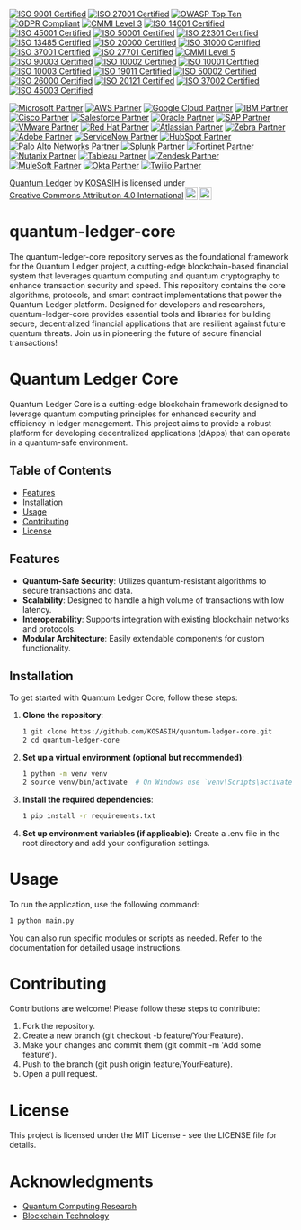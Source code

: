 [![ISO 9001 Certified](https://img.shields.io/badge/ISO%209001-Certified-brightgreen)](https://www.iso.org/iso-9001-quality-management.html)
[![ISO 27001 Certified](https://img.shields.io/badge/ISO%2027001-Certified-brightgreen)](https://www.iso.org/iso-27001-information-security.html)
[![OWASP Top Ten](https://img.shields.io/badge/OWASP%20Top%20Ten-2021-blue)](https://owasp.org/www-project-top-ten/)
[![GDPR Compliant](https://img.shields.io/badge/GDPR-Compliant-brightgreen)](https://gdpr.eu/)
[![CMMI Level 3](https://img.shields.io/badge/CMMI-Level%203-orange)](https://cmmiinstitute.com/)
[![ISO 14001 Certified](https://img.shields.io/badge/ISO%2014001-Certified-brightgreen)](https://www.iso.org/iso-14001-environmental-management.html)
[![ISO 45001 Certified](https://img.shields.io/badge/ISO%2045001-Certified-brightgreen)](https://www.iso.org/iso-45001-occupational-health-and-safety.html)
[![ISO 50001 Certified](https://img.shields.io/badge/ISO%2050001-Certified-brightgreen)](https://www.iso.org/iso-50001-energy-management.html)
[![ISO 22301 Certified](https://img.shields.io/badge/ISO%2022301-Certified-brightgreen)](https://www.iso.org/iso-22301-business-continuity.html)
[![ISO 13485 Certified](https://img.shields.io/badge/ISO%2013485-Certified-brightgreen)](https://www.iso.org/iso-13485-medical-devices.html)
[![ISO 20000 Certified](https://img.shields.io/badge/ISO%2020000-Certified-brightgreen)](https://www.iso.org/iso-20000-it-service-management.html)
[![ISO 31000 Certified](https://img.shields.io/badge/ISO%2031000-Certified-brightgreen)](https://www.iso.org/iso-31000-risk-management.html)
[![ISO 37001 Certified](https://img.shields.io/badge/ISO%2037001-Certified-brightgreen)](https://www.iso.org/iso-37001-anti-bribery.html)
[![ISO 27701 Certified](https://img.shields.io/badge/ISO%20277001-Certified-brightgreen)](https://www.iso.org/iso-27701-privacy-information-management.html)
[![CMMI Level 5](https://img.shields.io/badge/CMMI-Level%205-green)](https://cmmiinstitute.com/)
[![ISO 90003 Certified](https://img.shields.io/badge/ISO%2090003-Certified-brightgreen)](https://www.iso.org/iso-90003-software-engineering.html)
[![ISO 10002 Certified](https://img.shields.io/badge/ISO%2010002-Certified-brightgreen)](https://www.iso.org/iso-10002-customer-satisfaction.html)
[![ISO 10001 Certified](https://img.shields.io/badge/ISO%2010001-Certified-brightgreen)](https://www.iso.org/iso-10001-customer-satisfaction.html)
[![ISO 10003 Certified](https://img.shields.io/badge/ISO%2010003-Certified-brightgreen)](https://www.iso.org/iso-10003-customer-satisfaction.html)
[![ISO 19011 Certified](https://img.shields.io/badge/ISO%2019001-Certified-brightgreen)](https://www.iso.org/iso-19011-auditing.html)
[![ISO 50002 Certified](https://img.shields.io/badge/ISO%2050002-Certified-brightgreen)](https://www.iso.org/iso-50002-energy-audits.html)
[![ISO 26000 Certified](https://img.shields.io/badge/ISO%2026000-Certified-brightgreen)](https://www.iso.org/iso-26000-social-responsibility.html)
[![ISO 20121 Certified](https://img.shields.io/badge/ISO%2020121-Certified-brightgreen)](https://www.iso.org/iso-20121-event-sustainability.html)
[![ISO 37002 Certified](https://img.shields.io/badge/ISO%2037002-Certified-brightgreen)](https://www.iso.org/iso-37002-whistleblowing.html)
[![ISO 45003 Certified](https://img.shields.io/badge/ISO%2045003-Certified-brightgreen)](https://www.iso.org/iso-45003-psychological-health.html)

[![Microsoft Partner](https://img.shields.io/badge/Microsoft-Partner-blue)](https://partner.microsoft.com/)
[![AWS Partner](https://img.shields.io/badge/AWS-Partner-orange)](https://aws.amazon.com/partners/)
[![Google Cloud Partner](https://img.shields.io/badge/Google%20Cloud-Partner-blue)](https://cloud.google.com/partners/)
[![IBM Partner](https://img.shields.io/badge/IBM-Partner-blue)](https://www.ibm.com/partnerworld/)
[![Cisco Partner](https://img.shields.io/badge/Cisco-Partner-blue)](https://www.cisco.com/c/en/us/partners.html)
[![Salesforce Partner](https://img.shields.io/badge/Salesforce-Partner-blue)](https://partners.salesforce.com/)
[![Oracle Partner](https://img.shields.io/badge/Oracle-Partner-red)](https://www.oracle.com/partners/)
[![SAP Partner](https://img.shields.io/badge/SAP-Partner-green)](https://partner.sap.com/)
[![VMware Partner](https://img.shields.io/badge/VMware-Partner-blue)](https://www.vmware.com/partners.html)
[![Red Hat Partner](https://img.shields.io/badge/Red%20Hat-Partner-red)](https://www.redhat.com/en/partners)
[![Atlassian Partner](https://img.shields.io/badge/Atlassian-Partner-blue)](https://www.atlassian.com/partners)
[![Zebra Partner](https://img.shields.io/badge/Zebra-Partner-orange)](https://www.zebra.com/us/en/partners/partnerconnect.html)
[![Adobe Partner](https://img.shields.io/badge/Adobe-Partner-red)](https://business.adobe.com/partners.html)
[![ServiceNow Partner](https://img.shields.io/badge/ServiceNow-Partner-green)](https://www.servicenow.com/partners.html)
[![HubSpot Partner](https://img.shields.io/badge/HubSpot-Partner-orange)](https://www.hubspot.com/partners)
[![Palo Alto Networks Partner](https://img.shields.io/badge/Palo%20Alto%20Networks-Partner-blue)](https://www.paloaltonetworks.com/partners)
[![Splunk Partner](https://img.shields.io/badge/Splunk-Partner-blue)](https://www.splunk.com/en_us/partners.html)
[![Fortinet Partner](https://img.shields.io/badge/Fortinet-Partner-orange)](https://www.fortinet.com/partners)
[![Nutanix Partner](https://img.shields.io/badge/Nutanix-Partner-blue)](https://www.nutanix.com/partners)
[![Tableau Partner](https://img.shields.io/badge/Tableau-Partner-blue)](https://www.tableau.com/partners)
[![Zendesk Partner](https://img.shields.io/badge/Zendesk-Partner-green)](https://www.zendesk.com/partners/)
[![MuleSoft Partner](https://img.shields.io/badge/MuleSoft-Partner-blue)](https://www.mulesoft.com/partners)
[![Okta Partner](https://img.shields.io/badge/Okta-Partner-blue)](https://www.okta.com/partners/)
[![Twilio Partner](https://img.shields.io/badge/Twilio-Partner-blue)](https://www.twilio.com/partners)

<p xmlns:cc="http://creativecommons.org/ns#" xmlns:dct="http://purl.org/dc/terms/"><a property="dct:title" rel="cc:attributionURL" href="https://github.com/KOSASIH/quantum-ledger-core">Quantum Ledger</a> by <a rel="cc:attributionURL dct:creator" property="cc:attributionName" href="https://www.linkedin.com/in/kosasih-81b46b5a">KOSASIH</a> is licensed under <a href="https://creativecommons.org/licenses/by/4.0/?ref=chooser-v1" target="_blank" rel="license noopener noreferrer" style="display:inline-block;">Creative Commons Attribution 4.0 International<img style="height:22px!important;margin-left:3px;vertical-align:text-bottom;" src="https://mirrors.creativecommons.org/presskit/icons/cc.svg?ref=chooser-v1" alt=""><img style="height:22px!important;margin-left:3px;vertical-align:text-bottom;" src="https://mirrors.creativecommons.org/presskit/icons/by.svg?ref=chooser-v1" alt=""></a></p>

# quantum-ledger-core
The quantum-ledger-core repository serves as the foundational framework for the Quantum Ledger project, a cutting-edge blockchain-based financial system that leverages quantum computing and quantum cryptography to enhance transaction security and speed. This repository contains the core algorithms, protocols, and smart contract implementations that power the Quantum Ledger platform. Designed for developers and researchers, quantum-ledger-core provides essential tools and libraries for building secure, decentralized financial applications that are resilient against future quantum threats. Join us in pioneering the future of secure financial transactions!

# Quantum Ledger Core

Quantum Ledger Core is a cutting-edge blockchain framework designed to leverage quantum computing principles for enhanced security and efficiency in ledger management. This project aims to provide a robust platform for developing decentralized applications (dApps) that can operate in a quantum-safe environment.

## Table of Contents

- [Features](#features)
- [Installation](#installation)
- [Usage](#usage)
- [Contributing](#contributing)
- [License](#license)

## Features

- **Quantum-Safe Security**: Utilizes quantum-resistant algorithms to secure transactions and data.
- **Scalability**: Designed to handle a high volume of transactions with low latency.
- **Interoperability**: Supports integration with existing blockchain networks and protocols.
- **Modular Architecture**: Easily extendable components for custom functionality.

## Installation

To get started with Quantum Ledger Core, follow these steps:

1. **Clone the repository**:

   ```bash
   1 git clone https://github.com/KOSASIH/quantum-ledger-core.git
   2 cd quantum-ledger-core
   ```
   
2. **Set up a virtual environment (optional but recommended)**:

    ```bash
    1 python -m venv venv
    2 source venv/bin/activate  # On Windows use `venv\Scripts\activate`

3. **Install the required dependencies**:

    ```bash
    1 pip install -r requirements.txt
    ```

4. **Set up environment variables (if applicable):** Create a .env file in the root directory and add your configuration
    settings.
    

# Usage
To run the application, use the following command:

   ```bash
   1 python main.py
   ```
    
You can also run specific modules or scripts as needed. Refer to the documentation for detailed usage instructions.
   

# Contributing
Contributions are welcome! Please follow these steps to contribute:

1. Fork the repository.
2. Create a new branch (git checkout -b feature/YourFeature).
3. Make your changes and commit them (git commit -m 'Add some feature').
4. Push to the branch (git push origin feature/YourFeature).
5. Open a pull request.

# License
This project is licensed under the MIT License - see the LICENSE file for details.

# Acknowledgments

- [Quantum Computing Research](https://quantum.ibm.com/) 
- [Blockchain Technology](https://www.ibm.com/blockchain)


